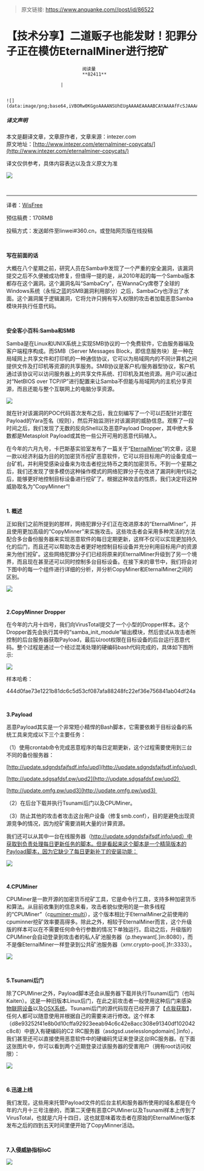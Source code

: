 > 原文链接: https://www.anquanke.com//post/id/86522 


# 【技术分享】二道贩子也能发财！犯罪分子正在模仿EternalMiner进行挖矿


                                阅读量   
                                **82411**
                            
                        |
                        
                                                                                                                                    ![](data:image/png;base64,iVBORw0KGgoAAAANSUhEUgAAAAEAAAABCAYAAAAfFcSJAAAAAXNSR0IArs4c6QAAAARnQU1BAACxjwv8YQUAAAAJcEhZcwAADsQAAA7EAZUrDhsAAAANSURBVBhXYzh8+PB/AAffA0nNPuCLAAAAAElFTkSuQmCC)
                                                                                            



##### 译文声明

本文是翻译文章，文章原作者，文章来源：intezer.com
                                <br>原文地址：[http://www.intezer.com/eternalminer-copycats/](http://www.intezer.com/eternalminer-copycats/)

译文仅供参考，具体内容表达以及含义原文为准

[![](https://p0.ssl.qhimg.com/t01c2727683310a29ba.png)](https://p0.ssl.qhimg.com/t01c2727683310a29ba.png)

<br>

****

译者：[WisFree](http://bobao.360.cn/member/contribute?uid=2606963099)

预估稿费：170RMB

投稿方式：发送邮件至linwei#360.cn，或登陆网页版在线投稿

**<br>**

**写在前面的话**

大概在八个星期之前，研究人员在Samba中发现了一个严重的安全漏洞，该漏洞提交之后不久便被成功修复，但值得一提的是，从2010年起的每一个Samba版本都存在这个漏洞。这个漏洞名叫“SambaCry”，在WannaCry席卷了全球的Windows系统（永恒之蓝的SMB漏洞利用部分）之后，SambaCry也浮出了水面。这个漏洞属于逻辑漏洞，它将允许只拥有写入权限的攻击者加载恶意Samba模块并执行任意代码。

<br>

**安全客小百科:Samba和SMB**

Samba是在Linux和UNIX系统上实现SMB协议的一个免费软件，它由服务器端及客户端程序构成。而SMB（Server Messages Block，即信息服务块）是一种在局域网上共享文件和打印机的一种通信协议，它可以为局域网内的不同计算机之间提供文件及打印机等资源的共享服务。SMB协议是客户机/服务器型协议，客户机通过该协议可以访问服务器上的共享文件系统、打印机及其他资源。用户可以通过对“NetBIOS over TCP/IP”进行配置来让Samba不但能与局域网内的主机分享资源，而且还能与整个互联网上的电脑分享资源。

[![](https://p5.ssl.qhimg.com/t0161d8226411054c61.png)](https://p5.ssl.qhimg.com/t0161d8226411054c61.png)

就在针对该漏洞的POC代码首次发布之后，我立刻编写了一个可以匹配针对潜在Payload的Yara签名（规则），然后开始监测针对该漏洞的威胁信息。观察了一段时间之后，我们发现了无数的反向Shell以及恶意Payload Dropper，其中绝大多数都是Metasploit Payload或其他一些公开可用的恶意代码植入。

在今年的六月九号，卡巴斯基实验室发布了一篇关于“[EternalMiner](https://securelist.com/sambacry-is-coming/78674/)”的文章，这是一款以经济利益为目的的加密货币挖矿恶意软件，它可以将目标用户的设备变成一台矿机，并利用受感染设备来为攻击者挖比特币之类的加密货币。不到一个星期之后，我们还发现了很多模仿这种操作模式的网络犯罪分子在改进了漏洞利用代码之后，能够更好地控制目标设备进行挖矿了。根据这种攻击的性质，我们决定将这种威胁取名为“CopyMinner”!

<br>

**1. 概述**

正如我们之前所提到的那样，网络犯罪分子们正在改进原本的“EternalMiner”，并且使用更加高级的“CopyMinner”来实施攻击。这些攻击者会采用多种灵活的方法配合多台备份服务器来实现恶意软件的每日定期更新，这样不仅可以实现更加持久化的后门，而且还可以帮助攻击者更好地控制目标设备并充分利用目标用户的资源来为他们挖矿。这些网络犯罪分子们已经将原来的EternalMiner升级到了另一个境界，而且现在甚至还可以同时控制多台目标设备。在接下来的章节中，我们将会对下图中的每一个组件进行详细的分析，并分析CopyMiner和EternalMiner之间的区别。

[![](https://p2.ssl.qhimg.com/t015f81186411425180.png)](https://p2.ssl.qhimg.com/t015f81186411425180.png)

<br>

**2.CopyMinner Dropper**

在今年的六月十四号，我们向VirusTotal提交了一个小型的Dropper样本。这个Dropper首先会执行其中的“samba_init_module”输出模块，然后尝试从攻击者所控制的后台服务器获取Payload，最后以root权限在目标设备的后台运行恶意代码。整个过程是通过一个经过混淆处理的硬编码bash代码完成的，具体如下图所示:

[![](https://p2.ssl.qhimg.com/t01eb6c5e4253b02cff.png)](https://p2.ssl.qhimg.com/t01eb6c5e4253b02cff.png)

样本哈希：

444d0fae73e1221b81dc6c5d53cf087afa88248fc22ef36e756841ab04df24a

<br>

**3.Payload**

恶意Payload其实是一个非常短小精悍的Bash脚本，它需要依赖于目标设备的系统工具来完成以下三个主要任务：

（1）使用crontab命令完成恶意程序的每日定期更新，这个过程需要使用到三台不同的备份服务器：

[http://update.sdgndsfajfsdf.info/upd](http://update.sdgndsfajfsdf.info/upd) 

[http://update.sdgsafdsf.pw/upd2](http://update.sdgsafdsf.pw/upd2) 

[http://update.omfg.pw/upd3](http://update.omfg.pw/upd3) 

（2）在后台下载并执行Tsunami后门以及CPUMiner。

（3）防止其他的攻击者攻击这台用户设备（修复smb.conf），目的是避免出现资源竞争的情况，因为挖矿需要消耗大量的计算资源。

我们还可以从其中一台在线服务器（http://update.sdgndsfajfsdf.info/upd）中获取到负责处理每日更新任务的脚本。但是看起来这个脚本是一个精简版本的Payload脚本，因为它缺少了每日更新补丁的安装功能：

[![](https://p0.ssl.qhimg.com/t019c47e53c85248434.png)](https://p0.ssl.qhimg.com/t019c47e53c85248434.png)

<br>

**4.CPUMiner**

CPUMiner是一款开源的加密货币挖矿工具，它是命令行工具，支持多种加密货币和算法。从目前收集到的信息来看，攻击者貌似使用的是一款多线程的“CPUMiner”（c[puminer-multi](https://github.com/tpruvot/cpuminer-multi)），这个版本相比于EternalMiner之前使用的cpuminner挖矿效率要高得多。除此之外，相较于EternalMiner而言，这个升级版的样本可以在不需要任何命令行参数的情况下单独运行。启动之后，升级版的CPUMiner会自动登录到攻击者的私人矿池服务器（p.theywant[.]in:8080），而不是像EternalMiner一样登录到公共矿池服务器（xmr.crypto-pool[.]fr:3333）。

[![](https://p0.ssl.qhimg.com/t01d000ce2e9a6e1065.png)](https://p0.ssl.qhimg.com/t01d000ce2e9a6e1065.png)

<br>

**5.Tsunami后门**

除了CPUMiner之外，Payload脚本还会从服务器下载并执行Tsunami后门（也叫Kaiten）。这是一种旧版本Linux后门，在此之前攻击者一般使用这种后门来感染[物联网设备](https://researchcenter.paloaltonetworks.com/2017/04/unit42-new-iotlinux-malware-targets-dvrs-forms-botnet/)以及[OSX系统](https://www.welivesecurity.com/2011/10/25/linux-tsunami-hits-os-x/)。Tsunami后门的源代码现在已经开源了【[点我获取](https://dl.packetstormsecurity.net/irc/kaiten.c)】，任何人都可以随意使用并根据自己的需要来进行修改。这个样本（d8e93252f41e8b0d10cffa92923eeab94c6c42e8acc308e91340df102042c8c8）中嵌入有硬编码的C2 IRC服务器（asdgsd.uselesslongdomain[.]info），我们甚至还可以直接使用恶意软件中的硬编码凭证来登录这台IRC服务器。在下面这张图片中，你可以看到两个近期登录过该服务器的受害用户（拥有root访问权限）：

[![](https://p5.ssl.qhimg.com/t01faaba77a149bbd06.png)](https://p5.ssl.qhimg.com/t01faaba77a149bbd06.png)

<br>

**6.迅速上线**

我们发现，这些用来托管Payload文件的后台主机和服务器所使用的域名都是在今年的六月十三号注册的，而第二天便有恶意CPUMiner以及Tsunami样本上传到了VirusTotal，也就是六月十四日，这也就意味着攻击者在原始的EternalMiner版本发布之后的四到五天时间里便开始了CopyMinner活动。

<br>

**7.入侵威胁指标IoC**

[![](https://p5.ssl.qhimg.com/t019a330696f18049c9.png)](https://p5.ssl.qhimg.com/t019a330696f18049c9.png)


